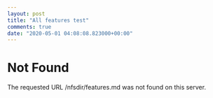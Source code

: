 ```yaml
---
layout: post
title: "All features test"
comments: true
date: "2020-05-01 04:08:08.823000+00:00"
---
```






<!DOCTYPE HTML PUBLIC "-//IETF//DTD HTML 2.0//EN">
<html><head>
<title>404 Not Found</title>
</head><body>
<h1>Not Found</h1>
<p>The requested URL /nfsdir/features.md was not found on this server.</p>
</body></html>
